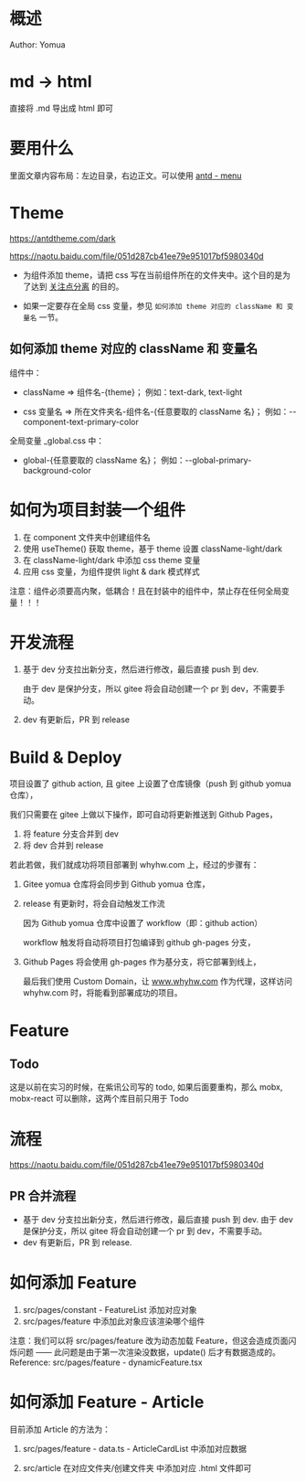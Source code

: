 # 概述

Author: Yomua

# md -> html

直接将 .md 导出成 html 即可

# 要用什么

里面文章内容布局：左边目录，右边正文。可以使用 [antd - menu](https://ant.design/components/menu-cn/)

# Theme

https://antdtheme.com/dark

https://naotu.baidu.com/file/051d287cb41ee79e951017bf5980340d

-   为组件添加 theme，请把 css 写在当前组件所在的文件夹中。这个目的是为了达到 [关注点分离](https://zh.wikipedia.org/zh-hans/%E5%85%B3%E6%B3%A8%E7%82%B9%E5%88%86%E7%A6%BB) 的目的。

-   如果一定要存在全局 css 变量，参见 `如何添加 theme 对应的 className 和 变量名` 一节。

## 如何添加 theme 对应的 className 和 变量名

组件中：

-   className => 组件名-{theme}；
    例如：text-dark, text-light

-   css 变量名 => 所在文件夹名-组件名-{任意要取的 className 名}；
    例如：--component-text-primary-color

全局变量 \_global.css 中：

-   global-{任意要取的 className 名}；
    例如：--global-primary-background-color

# 如何为项目封装一个组件

1. 在 component 文件夹中创建组件名
2. 使用 useTheme() 获取 theme，基于 theme 设置 className-light/dark
3. 在 className-light/dark 中添加 css theme 变量
4. 应用 css 变量，为组件提供 light & dark 模式样式

注意：组件必须要高内聚，低耦合！且在封装中的组件中，禁止存在任何全局变量！！！

# 开发流程

1.  基于 dev 分支拉出新分支，然后进行修改，最后直接 push 到 dev.

    由于 dev 是保护分支，所以 gitee 将会自动创建一个 pr 到 dev，不需要手动。

2.  dev 有更新后，PR 到 release

# Build & Deploy

项目设置了 github action, 且 gitee 上设置了仓库镜像（push 到 github yomua 仓库），

我们只需要在 gitee 上做以下操作，即可自动将更新推送到 Github Pages，

1. 将 feature 分支合并到 dev
2. 将 dev 合并到 release

若此若做，我们就成功将项目部署到 whyhw.com 上，经过的步骤有：

1. Gitee yomua 仓库将会同步到 Github yomua 仓库，

2. release 有更新时，将会自动触发工作流

    因为 Github yomua 仓库中设置了 workflow（即：github action）

    workflow 触发将自动将项目打包编译到 github gh-pages 分支，

3. Github Pages 将会使用 gh-pages 作为基分支，将它部署到线上，

    最后我们使用 Custom Domain，让 www.whyhw.com 作为代理，这样访问 whyhw.com 时，将能看到部署成功的项目。

# Feature

## Todo

这是以前在实习的时候，在紫讯公司写的 todo,
如果后面要重构，那么 mobx, mobx-react 可以删除，这两个库目前只用于 Todo

# 流程

https://naotu.baidu.com/file/051d287cb41ee79e951017bf5980340d

## PR 合并流程

-   基于 dev 分支拉出新分支，然后进行修改，最后直接 push 到 dev.
    由于 dev 是保护分支，所以 gitee 将会自动创建一个 pr 到 dev，不需要手动。
-   dev 有更新后，PR 到 release.

# 如何添加 Feature

1. src/pages/constant - FeatureList 添加对应对象
2. src/pages/feature 中添加此对象应该渲染哪个组件

注意：我们可以将 src/pages/feature 改为动态加载 Feature，但这会造成页面闪烁问题 —— 此问题是由于第一次渲染没数据，update() 后才有数据造成的。Reference: src/pages/feature - dynamicFeature.tsx

# 如何添加 Feature - Article

目前添加 Article 的方法为：

1. src/pages/feature - data.ts - ArticleCardList 中添加对应数据

2. src/article 在对应文件夹/创建文件夹 中添加对应 .html 文件即可
